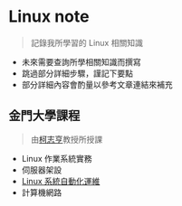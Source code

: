 # Linux note

> 記錄我所學習的 Linux 相關知識
- 未來需要查詢所學相關知識而撰寫
- 跳過部分詳細步驟，謹記下要點
- 部分詳細內容會酌量以參考文章連結來補充

## 金門大學課程
> 由[柯志亨](https://github.com/smallko)教授所授課
- Linux 作業系統實務
- 伺服器架設
- [Linux 系統自動化運維](https://github.com/oxolll/Linux/tree/Linux%E7%B3%BB%E7%B5%B1%E8%87%AA%E5%8B%95%E5%8C%96%E9%81%8B%E7%B6%AD)
- 計算機網路
